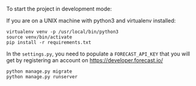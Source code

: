 To start the project in development mode:

If you are on a UNIX machine with python3 and virtualenv installed:

```
virtualenv venv -p /usr/local/bin/python3
source venv/bin/activate
pip install -r requirements.txt
```

In the `settings.py`, you need to populate a `FORECAST_API_KEY` 
that you will get by registering an account on https://developer.forecast.io/

```
python manage.py migrate
python manage.py runserver
```
